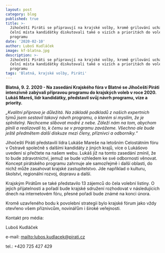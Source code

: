 ```yaml
---
layout: post
category: blog
published: true
title: >-
  Jihočeští Piráti se připravují na krajské volby, kromě grilování uchazečů o
  čelní místa kandidátky diskutovali také o vizích a prioritách do volebního
  programu
date: '2020-02-10'
author: Luboš Kudláček
image: kf-blatna.jpg
description: >-
  Jihočeští Piráti se připravují na krajské volby, kromě grilování uchazečů o
  čelní místa kandidátky diskutovali také o vizích a prioritách do volebního
  programu
tags: 'Blatná, krajské volby, Piráti'
---
```

**Blatná, 9. 2. 2020 - Na zasedání Krajského fóra v Blatné se Jihočeští Piráti intenzivně zabývali přípravou programu do krajských voleb v roce 2020. Lukáš Mareš, lídr kandidátky, představil svůj návrh programu, vize a priority.**

_„Kvalitní příprava je důležitá. Na základě podkladů z našich expertních týmů jsem sestavil takový návrh programu, o kterém si myslím, že je splnitelný. Nechceme slibovat modré z nebe. Záleží nám na tom, abychom plnili a realizovali to, k čemu se v programu zavážeme. Všechno ale bude ještě předmětem další diskuze mezi členy, příznivci a odborníky.“_

Jihočeští Piráti představili lídra Lukáše Mareše na letošním Celostátním fóru v Ostravě společně s dalšími kandidáty z jiných krajů, více o Lukášovo uvedení si přečtete na našem webu. Lukáš již na tomto zasedání zmínil, že to bude zdravotnictví, jemuž se bude vzhledem ke své odbornosti  věnovat. Koncept pirátského programu zahrnuje ale samozřejmě i další oblasti, do nichž může zasahovat krajské zastupitelstvo. Jde například o kulturu, školství, regionální rozvoj, dopravu a další.

Krajským Pirátům se také představilo 13 zájemců do čela volební listiny. O jejich přijatelnosti a pořadí bude krajské sdružení rozhodovat v následujících dnech na internetovém fóru, přesné pořadí bude známé na konci února.

Kromě uzavřeného bodu k povolební strategii bylo krajské fórum jako vždy otevřeno všem příznivcům, novinářům i široké veřejnosti.

Kontakt pro média:

Luboš Kudláček

e-mail: <mailto:lubos.kudlacek@pirati.cz>

tel.: +420 725 427 429
